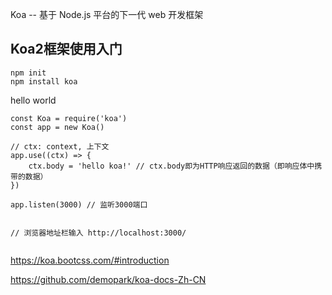 Koa -- 基于 Node.js 平台的下一代 web 开发框架

## Koa2框架使用入门

```
npm init
npm install koa
```

hello world 

```
const Koa = require('koa')
const app = new Koa()

// ctx: context, 上下文
app.use((ctx) => {
    ctx.body = 'hello koa!' // ctx.body即为HTTP响应返回的数据（即响应体中携带的数据）
})

app.listen(3000) // 监听3000端口


// 浏览器地址栏输入 http://localhost:3000/


```

https://koa.bootcss.com/#introduction



https://github.com/demopark/koa-docs-Zh-CN



